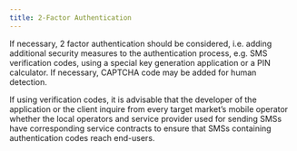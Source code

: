 ```yaml
---
title: 2-Factor Authentication
---
```

If necessary, 2 factor authentication should be considered, i.e. adding additional security measures to the authentication process, e.g. SMS verification codes, using a special key generation application or a PIN calculator. If necessary, CAPTCHA code may be added for human detection.

If using verification codes, it is advisable that the developer of the application or the client inquire from every target market’s mobile operator whether the local operators and service provider used for sending SMSs have corresponding service contracts to ensure that SMSs containing authentication codes reach end-users.
